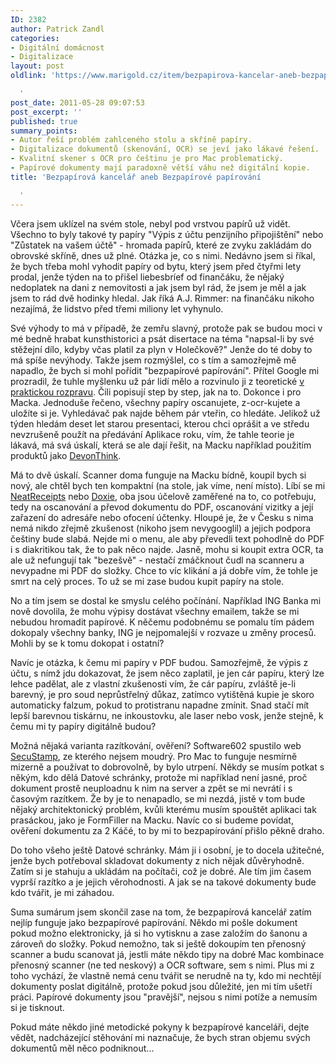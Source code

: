 ```yaml
---
ID: 2382
author: Patrick Zandl
categories:
- Digitální domácnost
- Digitalizace
layout: post
oldlink: 'https://www.marigold.cz/item/bezpapirova-kancelar-aneb-bezpapirove-papirovani

  '
post_date: 2011-05-28 09:07:53
post_excerpt: ''
published: true
summary_points:
- Autor řeší problém zahlceného stolu a skříně papíry.
- Digitalizace dokumentů (skenování, OCR) se jeví jako lákavé řešení.
- Kvalitní skener s OCR pro češtinu je pro Mac problematický.
- Papírové dokumenty mají paradoxně větší váhu než digitální kopie.
title: 'Bezpapírová kancelář aneb Bezpapírové papírování

  '
---
```


<p>Včera jsem uklízel na svém stole, nebyl pod vrstvou papírů už vidět. Všechno to byly takové ty papíry "Výpis z účtu penzijního připojištění" nebo "Zůstatek na vašem účtě" - hromada papírů, které ze zvyku zakládám do obrovské skříně, dnes už plné. Otázka je, co s nimi. Nedávno jsem si říkal, že bych třeba mohl vyhodit papíry od bytu, který jsem před čtyřmi lety prodal, jenže týden na to přišel liebesbríef od finančáku, že nějaký nedoplatek na dani z nemovitosti a jak jsem byl rád, že jsem je měl a jak jsem to rád dvě hodinky hledal. Jak říká A.J. Rimmer: na finančáku nikoho nezajímá, že lidstvo před třemi miliony let vyhynulo.</p>


<p>Své výhody to má v případě, že zemřu slavný, protože pak se budou moci v mé bedně hrabat kunsthistorici a psát disertace na téma "napsal-li by své stěžejní dílo, kdyby včas platil za plyn v Holečkově?" Jenže do té doby to má spíše nevýhody. Takže jsem rozmýšlel, co s tím a samozřejmě mě napadlo, že bych si mohl pořídit "bezpapírové papírování". Přítel Google mi prozradil, že tuhle myšlenku už pár lidí mělo a rozvinulo ji z teoretické <a href="http://www.scribd.com/doc/52627744/26/Determine-Your-Needs">v praktickou rozpravu</a>. Čili popisují step by step, jak na to. Dokonce i pro Macka. Jednoduše řečeno, všechny papíry oscanujete, z-ocr-kujete a uložíte si je. Vyhledávač pak najde během pár vteřin, co hledáte. Jelikož už týden hledám deset let starou presentaci, kterou chci oprášit a ve středu nevzrušeně použít na předávání Aplikace roku, vím, že tahle teorie je lákavá, má svá úskalí, která se ale dají řešit, na Macku například použitím produktů jako <a href="http://www.devon-technologies.com/products/devonthink/">DevonThink</a>.</p>

<p>Má to dvě úskalí. Scanner doma funguje na Macku bídně, koupil bych si nový, ale chtěl bych ten kompaktní (na stole, jak víme, není místo). Líbí se mi <a href="http://www.neatco.com/products/neatreceipts-for-mac">NeatReceipts</a> nebo <a href="http://www.getdoxie.com/">Doxie</a>, oba jsou účelově zaměřené na to, co potřebuju, tedy na oscanování a převod dokumentu do PDF, oscanování vizitky a její zařazení do adresáře nebo ofocení účtenky. Hloupé je, že v Česku s nima nemá nikdo zřejmě zkušenost (nikoho jsem nevygooglil) a jejich podpora češtiny bude slabá. Nejde mi o menu, ale aby převedli text pohodlně do PDF i s diakritikou tak, že to pak něco najde. Jasně, mohu si koupit extra OCR, ta ale už nefungují tak "bezešvě" - nestačí zmáčknout čudl na scanneru a nevypadne mi PDF do složky. Chce to víc klikání a já dobře vím, že tohle je smrt na celý proces. To už se mi zase budou kupit papíry na stole.</p>

<p>No a tím jsem se dostal ke smyslu celého počínání. Například ING Banka mi nově dovolila, že mohu výpisy dostávat všechny emailem, takže se mi nebudou hromadit papírové. K něčemu podobnému se pomalu tím pádem dokopaly všechny banky, ING je nejpomalejší v rozvaze u změny procesů. Mohli by se k tomu dokopat i ostatní?</p>

<p>Navíc je otázka, k čemu mi papíry v PDF budou. Samozřejmě, že výpis z účtu, s nímž jdu dokazovat, že jsem něco zaplatil, je jen cár papíru, který lze lehce padělat, ale z vlastní zkušenosti vím, že cár papíru, zvláště je-li barevný, je pro soud neprůstřelný důkaz, zatímco vytištěná kupie je skoro automaticky falzum, pokud to protistranu napadne zmínit. Snad stačí mít lepší barevnou tiskárnu, ne inkoustovku, ale laser nebo vosk, jenže stejně, k čemu mi ty papíry digitálně budou?</p>

<p>Možná nějaká varianta razítkování, ověření? Software602 spustilo web <a href="http://www.secustamp.com/">SecuStamp</a>, ze kterého nejsem moudrý. Pro Mac to funguje nesmírně mizerně a používat to dobrovolně, by bylo utrpení. Někdy se musím potkat s někým, kdo dělá Datové schránky, protože mi například není jasné, proč dokument prostě neuploadnu k nim na server a zpět se mi nevrátí i s časovým razítkem. Že by je to nenapadlo, se mi nezdá, jistě v tom bude nějaký architektonický problém, kvůli kterému musím spouštět aplikaci tak prasáckou, jako je FormFiller na Macku. Navíc co si budeme povídat, ověření dokumentu za 2 Káčé, to by mi to bezpapírování přišlo pěkně draho.</p>

<p>Do toho všeho ještě Datové schránky. Mám ji i osobní, je to docela užitečné, jenže bych potřeboval skladovat dokumenty z nich nějak důvěryhodně. Zatím si je stahuju a ukládám na počítači, což je dobré. Ale tím jim časem vyprší razítko a je jejich věrohodnosti. A jak se na takové dokumenty bude kdo tvářit, je mi záhadou.</p>

<p>Suma sumárum jsem skončil zase na tom, že bezpapírová kancelář zatím nejlíp funguje jako bezpapírové papírování. Někdo mi pošle dokument pokud možno elektronicky, já si ho vytisknu a zase založím do šanonu a zároveň do složky. Pokud nemožno, tak si ještě dokoupím ten přenosný scanner a budu scanovat já, jestli máte někdo tipy na dobré Mac kombinace přenosný scanner (ne ted neskový) a OCR software, sem s nimi. Plus mi z toho vychází, že vlastně nemá cenu tvářit se nerudně na ty, kdo mi nechtějí dokumenty poslat digitálně, protože pokud jsou důležité, jen mi tím ušetří práci. Papírové dokumenty jsou "pravější", nejsou s nimi potíže a nemusím si je tisknout.</p>

<p>Pokud máte někdo jiné metodické pokyny k bezpapírové kanceláři, dejte vědět, nadcházející stěhování mi naznačuje, že bych stran objemu svých dokumentů měl něco podniknout...</p>

<p> </p>

<p> </p>